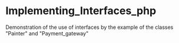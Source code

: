 # Implementing_Interfaces_php
Demonstration of the use of interfaces by the example of the classes "Painter" and "Payment_gateway"
